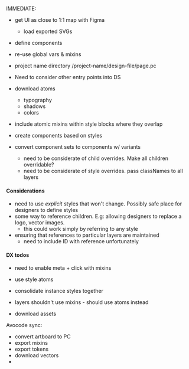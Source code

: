 IMMEDIATE:
  - get UI as close to 1:1 map with Figma
    - load exported SVGs
  - define components
  - re-use global vars & mixins


  - project name directory
    /project-name/design-file/page.pc


  
- Need to consider other entry points into DS

- download atoms
  - typography
  - shadows
  - colors

- include atomic mixins within style blocks where they overlap
- create components based on styles
- convert component sets to components w/ variants
  - need to be considerate of child overrides. Make all children overridable?
  - need to be considerate of style overrides. pass classNames to all layers


#### Considerations

- need to use _explicit_ styles that won't change. Possibly safe place for designers
to define styles
- some way to reference children. E.g: allowing designers to replace a logo, vector images.
  - this could work simply by referring to any style
- ensuring that references to particular layers are maintained
  - need to include ID with reference unfortunately


#### DX todos

- need to enable meta + click with mixins






- use style atoms
- consolidate instance styles together

- layers shouldn't use mixins - should use atoms instead 
- download assets


Avocode sync:
  - convert artboard to PC
  - export mixins
  - export tokens
  - download vectors
  - 
